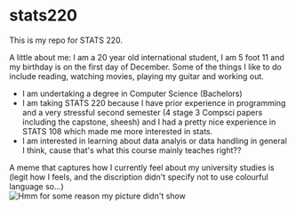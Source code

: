 # stats220

This is my repo for STATS 220. 

A little about me: I am a 20 year old international student, I am 5 foot 11 and my birthday is on the first day of December. Some of the things I like to do include reading, watching movies, playing my guitar and working out.

- I am undertaking a degree in Computer Science (Bachelors)
- I am taking STATS 220 because I have prior experience in programming and a very stressful second semester (4 stage 3 Compsci papers including the capstone, sheesh) and I had a pretty nice experience in STATS 108 which made me more interested in stats.
- I am interested in learning about data analyis or data handling in general I think, cause that's what this course mainly teaches right??

A meme that captures how I currently feel about my university studies is (legit how I feels, and the discription didn't specify not to use colourful language so...)\
![Hmm for some reason my picture didn't show](https://media1.tenor.com/m/jr9t3yabkH8AAAAC/ah-shit-here-we-go-again.gif)
